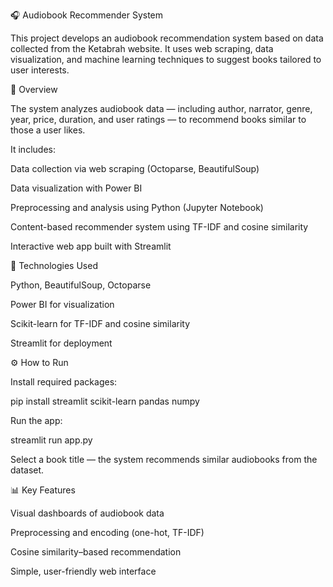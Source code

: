 🎧 Audiobook Recommender System

This project develops an audiobook recommendation system based on data collected from the Ketabrah website. It uses web scraping, data visualization, and machine learning techniques to suggest books tailored to user interests.

📘 Overview

The system analyzes audiobook data — including author, narrator, genre, year, price, duration, and user ratings — to recommend books similar to those a user likes.

It includes:

Data collection via web scraping (Octoparse, BeautifulSoup)

Data visualization with Power BI

Preprocessing and analysis using Python (Jupyter Notebook)

Content-based recommender system using TF-IDF and cosine similarity

Interactive web app built with Streamlit

🧠 Technologies Used

Python, BeautifulSoup, Octoparse

Power BI for visualization

Scikit-learn for TF-IDF and cosine similarity

Streamlit for deployment

⚙️ How to Run

Install required packages:

pip install streamlit scikit-learn pandas numpy


Run the app:

streamlit run app.py


Select a book title — the system recommends similar audiobooks from the dataset.

📊 Key Features

Visual dashboards of audiobook data

Preprocessing and encoding (one-hot, TF-IDF)

Cosine similarity–based recommendation

Simple, user-friendly web interface
